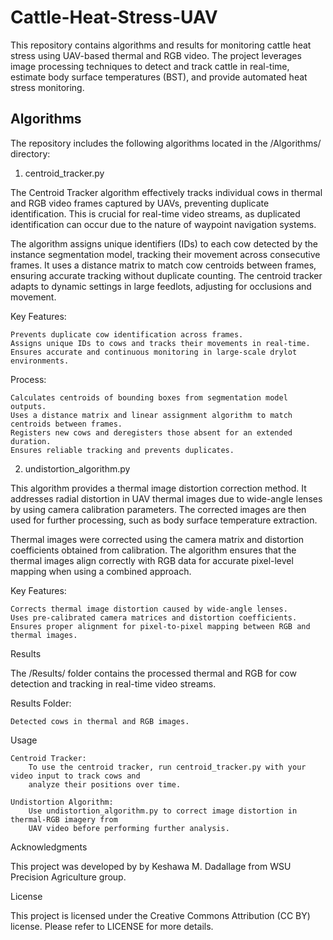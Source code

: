 # Cattle-Heat-Stress-UAV

This repository contains algorithms and results for monitoring cattle heat stress using UAV-based thermal and RGB video. The project leverages image processing techniques to detect and track cattle in real-time, estimate body surface temperatures (BST), and provide automated heat stress monitoring.

## Algorithms

The repository includes the following algorithms located in the /Algorithms/ directory:
1. centroid_tracker.py

The Centroid Tracker algorithm effectively tracks individual cows in thermal and RGB video frames captured by UAVs, preventing duplicate identification. This is crucial for real-time video streams, as duplicated identification can occur due to the nature of waypoint navigation systems.

The algorithm assigns unique identifiers (IDs) to each cow detected by the instance segmentation model, tracking their movement across consecutive frames. It uses a distance matrix to match cow centroids between frames, ensuring accurate tracking without duplicate counting. The centroid tracker adapts to dynamic settings in large feedlots, adjusting for occlusions and movement.

Key Features:

    Prevents duplicate cow identification across frames.
    Assigns unique IDs to cows and tracks their movements in real-time.
    Ensures accurate and continuous monitoring in large-scale drylot environments.

Process:

    Calculates centroids of bounding boxes from segmentation model outputs.
    Uses a distance matrix and linear assignment algorithm to match centroids between frames.
    Registers new cows and deregisters those absent for an extended duration.
    Ensures reliable tracking and prevents duplicates.

2. undistortion_algorithm.py

This algorithm provides a thermal image distortion correction method. It addresses radial distortion in UAV thermal images due to wide-angle lenses by using camera calibration parameters. The corrected images are then used for further processing, such as body surface temperature extraction.

Thermal images were corrected using the camera matrix and distortion coefficients obtained from calibration. The algorithm ensures that the thermal images align correctly with RGB data for accurate pixel-level mapping when using a combined approach.

Key Features:

    Corrects thermal image distortion caused by wide-angle lenses.
    Uses pre-calibrated camera matrices and distortion coefficients.
    Ensures proper alignment for pixel-to-pixel mapping between RGB and thermal images.

Results

The /Results/ folder contains the processed thermal and RGB for cow detection and tracking in real-time video streams.

Results Folder:

    Detected cows in thermal and RGB images.

Usage

    Centroid Tracker:
        To use the centroid tracker, run centroid_tracker.py with your video input to track cows and 
        analyze their positions over time.

    Undistortion Algorithm:
        Use undistortion_algorithm.py to correct image distortion in thermal-RGB imagery from 
        UAV video before performing further analysis.

Acknowledgments

This project was developed by by Keshawa M. Dadallage from WSU Precision Agriculture group.

License

This project is licensed under the Creative Commons Attribution (CC BY) license. Please refer to LICENSE for more details.
